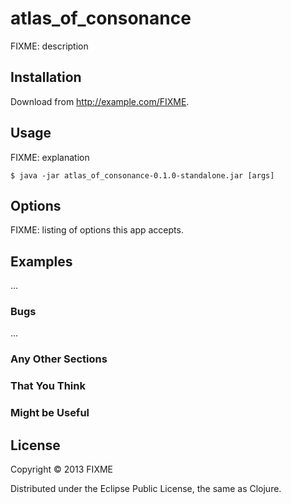 # atlas_of_consonance

FIXME: description

## Installation

Download from http://example.com/FIXME.

## Usage

FIXME: explanation

    $ java -jar atlas_of_consonance-0.1.0-standalone.jar [args]

## Options

FIXME: listing of options this app accepts.

## Examples

...

### Bugs

...

### Any Other Sections
### That You Think
### Might be Useful

## License

Copyright © 2013 FIXME

Distributed under the Eclipse Public License, the same as Clojure.
